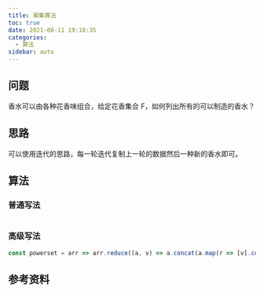 ```yaml
---
title: 幂集算法
toc: true
date: 2021-08-11 19:18:35
categories:
  - 算法
sidebar: auto
---
```




## 问题

香水可以由各种花香味组合，给定花香集合 F，如何列出所有的可以制造的香水？



## 思路



可以使用迭代的思路，每一轮迭代复制上一轮的数据然后一种新的香水即可。



## 算法



### 普通写法

```java

```



### 高级写法

```javascript
const powerset = arr => arr.reduce((a, v) => a.concat(a.map(r => [v].concat(r))), [[]]);
```





## 参考资料

